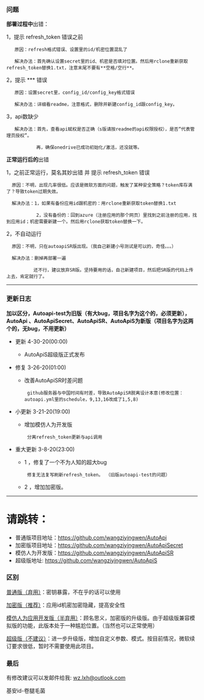 
### 问题 ###

**部署过程中**出错：

1，提示 refresh_token 错误之前
       
       原因：refresh格式错误、设置里的id/机密位置混乱了

       解决办法：首先确认设置secret里的id、机密是否填对位置。然后用rclone重新获取refresh_token替换1.txt，注意末尾不要有**空格/空行**。

2，提示 *** 错误
       
       原因：设置secret里，config_id/config_key格式错误

       解决办法：详细看readme，注意格式，删除并新建config_id跟config_key。

3，api数缺少
     
       解决办法：首先，查看api赋权是否正确（s版请按readme的api权限授权），是否“代表管理员授权”。
               
               再，确保onedrive已成功初始化/激活，还没就等。

**正常运行后的**出错

1，之前正常运行，莫名其妙出错 并 提示 refresh_token 错误

      原因：不明，出现几率很低。应该是微软方面的问题，触发了某种安全策略？token库存满了？导致token过期失效。
      
      解决办法：1，如果有备份应用id跟机密的：用rclone重新获取token替换1.txt

               2，没有备份的：回到azure（注册应用的那个网页）里找到之前注册的应用，找到应用id；机密需要新建一个。然后用rclone获取token替换一下。
               
2，不自动运行

      原因：不明，只在autoapiSR版出现。（我自己新建小号测试是可以的，奇怪。。。）
      
      解决办法：删掉再部署一遍
           
              还不行，建议放弃SR版。坚持要用的话，自己新建项目，然后把SR版的代码上传上去，肯定就行了。

------------------

### 更新日志 ###

**加以区分，Autoapi-test为旧版（有大bug，项目名字为这个的，必须更新），AutoApi 、AutoApiSecret、AutoApiSR、AutoApiS为新版（项目名字为这两个的，无bug，不用更新）**

* 更新 4-30-20(00:00)
  * AutoApiS超级版正式发布
  
* 修复 3-26-20(01:00)
  * 改善AutoApiSR时差问题
  
         github服务器与中国时间有时差，导致AutoApiSR脱离设计本意(修改位置：autoapi.yml里的schedule，9,13,16改成了1,5,8)
* 小更新 3-21-20(19:00)
  * 增加模仿人为开发版
       
         分离refresh_token更新与api调用
* 重大更新 3-8-20(23:00)
  * 1 ，修复了一个不为人知的超大bug

         修复无法复写刷新refresh_token。 （旧版autoapi-test的问题）
  * 2 ，增加加密版。
-------------------

# 请跳转：
* 普通版项目地址：https://github.com/wangziyingwen/AutoApi
* 加密版项目地址：https://github.com/wangziyingwen/AutoApiSecret
* 模仿人为开发版：https://github.com/wangziyingwen/AutoApiSR
* 超级版地址: https://github.com/wangziyingwen/AutoApiS

### 区别 ###
   [普通版（弃用）](https://github.com/wangziyingwen/AutoApi)：密钥暴露，不在乎的话可以使用
   
   [加密版（推荐）](https://github.com/wangziyingwen/AutoApiSecret)：应用id机密加密隐藏，提高安全性

   [模仿人为应用开发版（半弃用）](https://github.com/wangziyingwen/AutoApiSR)：顾名思义，加密版的升级版。由于超级版兼容模拟版的功能，此版本处于一种尴尬位置。（当然也可以正常使用）
   
   [超级版（不建议）](https://github.com/wangziyingwen/AutoApiS)：进一步升级版，增加自定义参数、模式。按目前情况，微软续订要求很低，暂时不需要使用此项目。

### 最后 ###
有修改建议可以发邮件给我:
wz.lxh@outlook.com
  
基安id-卷腿毛菌
